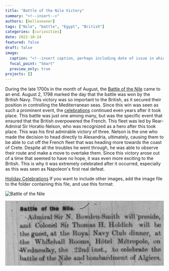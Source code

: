 ```yaml
---
title: "Battle of the Nile Victory"
summary: "<!--insert-->"
authors: [bellaseaner]
tags: ["Nile", "battle", "Egypt", "British"]
categories: [curiosities]
date: 2022-10-24
featured: false
draft: false
image:
  caption: "<!--insert caption, perhaps including date of issue in which feature image appears-->"
  focal_point: "Smart"
  preview_only: true
projects: []
---
```

During the late 1700s in the month of August, the [Battle of the Nile](http://www.historyofwar.org/articles/battles_nile.html) came to an end. August 2, 1798 marked the day that the battle was won by the British Navy. This victory was so important to the British, as it secured their position in controlling the Mediterranean seas. Since this win was seen as such a prominent event, the [celebrations](https://www.rct.uk/collection/810503/admiral-nelson-recreating-with-his-brave-tars-after-the-glorious-battle-of-the) continued even years after it took place. This battle was just one among many, but was the specific event that ensured that the British overpowered the French. This fleet was led by Rear-Admiral Sir Horatio Nelson, who was recognized as a hero after this took place. This was his first admirable victory of three. Nelson is the one who made the decision to head directly to Alexandria, ultimately, causing them to be able to cut off the French fleet that was heading more towards the coast of Crete. Despite all the troubles he went through, he was able to observe their route and make a move to overtake them. Since this victory arose out of a time that seemed to have no hope, it was even more exciting to the British. This is why it was extremely celebrated after it occurred, especially as this was seen as Napoleon's first real defeat. 

[Holiday Celebrations](https://babel.hathitrust.org/cgi/pt?id=aeu.ark:/13960/t11n9db6p&view=1up&seq=18)
If you want to include other images, add the image file to the folder containing this file, and use this format:

![Battle of the Nile](featured.jpg)

![Article](article.png)


